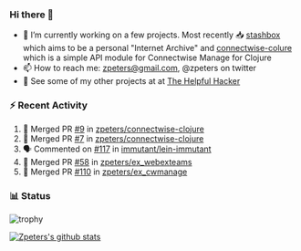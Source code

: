 ### Hi there 👋


- 🔭 I’m currently working on a few projects.  Most recently :inbox_tray: [stashbox](https://github.com/zpeters/stashbox) which aims to be a personal "Internet Archive" and [connectwise-colure](https://github.com/zpeters/connectwise-clojure) which is a simple API module for Connectwise Manage for Clojure
- 📫 How to reach me: zpeters@gmail.com, @zpeters on twitter
- 👋 See some of my other projects at at [The Helpful Hacker](https://thehelpfulhacker.net)

### :zap: Recent Activity

<!--START_SECTION:activity-->
1. 🎉 Merged PR [#9](https://github.com/zpeters/connectwise-clojure/pull/9) in [zpeters/connectwise-clojure](https://github.com/zpeters/connectwise-clojure)
2. 🎉 Merged PR [#7](https://github.com/zpeters/connectwise-clojure/pull/7) in [zpeters/connectwise-clojure](https://github.com/zpeters/connectwise-clojure)
3. 🗣 Commented on [#117](https://github.com/immutant/lein-immutant/issues/117) in [immutant/lein-immutant](https://github.com/immutant/lein-immutant)
4. 🎉 Merged PR [#58](https://github.com/zpeters/ex_webexteams/pull/58) in [zpeters/ex_webexteams](https://github.com/zpeters/ex_webexteams)
5. 🎉 Merged PR [#110](https://github.com/zpeters/ex_cwmanage/pull/110) in [zpeters/ex_cwmanage](https://github.com/zpeters/ex_cwmanage)
<!--END_SECTION:activity-->

### :bar_chart: Status

![trophy](https://github-profile-trophy.vercel.app/?username=zpeters)

[![Zpeters's github stats](https://github-readme-stats.vercel.app/api?username=zpeters)](https://github.com/zpeters/github-readme-stats&show_icons=true)
